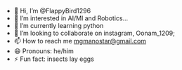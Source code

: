 - 👋 Hi, I’m @FlappyBird1296
- 👀 I’m interested in AI/Ml and Robotics...
- 🌱 I’m currently learning python
- 💞️ I’m looking to collaborate on instagram, Oonam_1209;
- 📫 How to reach me mgmanostar@gmail.com
- 😄 Pronouns: he/him
- ⚡ Fun fact: insects lay eggs

<!---
FlappyBird1296/FlappyBird1296 is a ✨ special ✨ repository because its `README.md` (this file) appears on your GitHub profile.
You can click the Preview link to take a look at your changes.
--->
